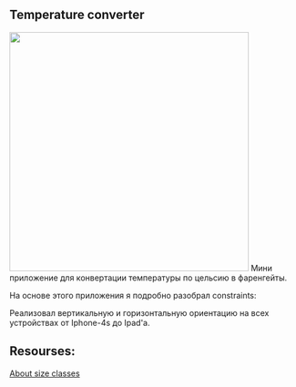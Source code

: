 ## Temperature converter 

<img src="https://i.ibb.co/gR9MtwR/Screen-Shot-2021-09-16-at-7-56-25-PM.png" width="420">
Мини приложение для конвертации температуры по цельсию в фаренгейты.

На основе этого приложения я подробно разобрал constraints: 

Реализовал вертикальную и горизонтальную ориентацию на всех устройствах от Iphone-4s до Ipad'a.

## Resourses:
[About size classes](https://developer.apple.com/design/human-interface-guidelines/ios/visual-design/adaptivity-and-layout/)
